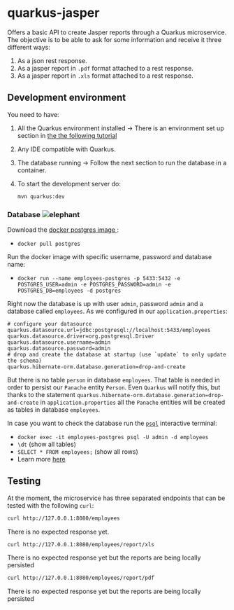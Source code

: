 # quarkus-jasper

Offers a basic API to create Jasper reports through a Quarkus microservice. The objective is to be able to ask for some information and receive it three different ways:

1. As a json rest response.
2. As a jasper report in `.pdf` format attached to a rest response.
3. As a jasper report in `.xls` format attached to a rest response.

## Development environment

You need to have:

1. All the Quarkus environment installed &rarr; There is an environment set up section in [the the following tutorial](https://quarkus.io/quarkus-workshops/super-heroes/)

2. Any IDE compatible with Quarkus.

3.  The database running &rarr; Follow the next section to run the database in a container. 

4. To start the development server do:

   ```bash
   mvn quarkus:dev
   ```

###  Database ![elephant](https://github.githubassets.com/images/icons/emoji/unicode/1f418.png)

Download the [docker postgres image ](https://hub.docker.com/_/postgres):

- `docker pull postgres` 

Run the docker image with specific username, password and database name:

- `docker run --name employees-postgres -p 5433:5432 -e POSTGRES_USER=admin -e POSTGRES_PASSWORD=admin -e POSTGRES_DB=employees -d postgres`

Right now the database is up with user `admin`, password `admin` and a database called `employees`. As we configured in our `application.properties`:

```
# configure your datasource
quarkus.datasource.url=jdbc:postgresql://localhost:5433/employees
quarkus.datasource.driver=org.postgresql.Driver
quarkus.datasource.username=admin
quarkus.datasource.password=admin
# drop and create the database at startup (use `update` to only update the schema)
quarkus.hibernate-orm.database.generation=drop-and-create
```

But there is no table `person` in database `employees`. That table is needed in order to persist our `Panache` entity `Person`. Even `Quarkus` will notify this, but thanks to the statement `quarkus.hibernate-orm.database.generation=drop-and-create` in `application.properties` all the `Panache` entities will be created as tables in database `employees`.

In case you want to check the database run the [`psql`](https://www.postgresql.org/docs/9.2/app-psql.html) interactive terminal:

- `docker exec -it employees-postgres psql -U admin -d employees`
- `\dt` (show all tables)
- `SELECT * FROM employees;` (show all rows)
- Learn more [here](https://www.postgresql.org/docs/)

## Testing

At the moment, the microservice has three separated endpoints that can be tested with the following `curl`:

```bash
curl http://127.0.0.1:8080/employees
```

There is no expected response yet.

```bash
curl http://127.0.0.1:8080/employees/report/xls
```

There is no expected response yet but the reports are being locally persisted

``` bash
curl http://127.0.0.1:8080/employees/report/pdf
```

There is no expected response yet but the reports are being locally persisted